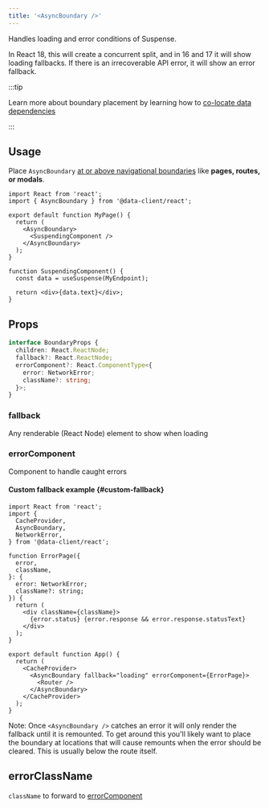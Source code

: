```yaml
---
title: '<AsyncBoundary />'
---
```


<head>
  <title>AsyncBoundary - Centralize loading and error handling</title>
  <meta name="docsearch:pagerank" content="20"/>
</head>

Handles loading and error conditions of Suspense.

In React 18, this will create a concurrent split, and in 16 and 17 it will show loading fallbacks. If there is an
irrecoverable API error, it will show an error fallback.

:::tip

Learn more about boundary placement by learning how to [co-locate data dependencies](../getting-started/data-dependency.md)

:::

## Usage

Place `AsyncBoundary` [at or above navigational boundaries](../getting-started/data-dependency.md#boundaries) like **pages, routes, or modals**.

```tsx
import React from 'react';
import { AsyncBoundary } from '@data-client/react';

export default function MyPage() {
  return (
    <AsyncBoundary>
      <SuspendingComponent />
    </AsyncBoundary>
  );
}

function SuspendingComponent() {
  const data = useSuspense(MyEndpoint);

  return <div>{data.text}</div>;
}
```

## Props

```ts
interface BoundaryProps {
  children: React.ReactNode;
  fallback?: React.ReactNode;
  errorComponent?: React.ComponentType<{
    error: NetworkError;
    className?: string;
  }>;
}
```

### fallback

Any renderable (React Node) element to show when loading

### errorComponent

Component to handle caught errors

#### Custom fallback example {#custom-fallback}

```tsx
import React from 'react';
import {
  CacheProvider,
  AsyncBoundary,
  NetworkError,
} from '@data-client/react';

function ErrorPage({
  error,
  className,
}: {
  error: NetworkError;
  className?: string;
}) {
  return (
    <div className={className}>
      {error.status} {error.response && error.response.statusText}
    </div>
  );
}

export default function App() {
  return (
    <CacheProvider>
      <AsyncBoundary fallback="loading" errorComponent={ErrorPage}>
        <Router />
      </AsyncBoundary>
    </CacheProvider>
  );
}
```

Note: Once `<AsyncBoundary />` catches an error it will only render the fallback
until it is remounted. To get around this you'll likely want to place the boundary at
locations that will cause remounts when the error should be cleared. This is usually
below the route itself.

## errorClassName

`className` to forward to [errorComponent](#errorcomponent)
